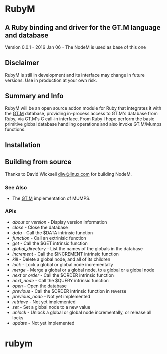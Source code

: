 # RubyM #

## A Ruby binding and driver for the GT.M language and database ##

Version 0.0.1 - 2016 Jan 06  - The NodeM is used as base of this one


## Disclaimer ##

RubyM is still in development and its interface may change in future
versions. Use in production at your own risk.

## Summary and Info ##

RubyM will be an open source addon module for Ruby that integrates it
with the [GT.M][] database, providing in-process access to GT.M's database
from Ruby, via GT.M's C call-in interface. From Ruby I hope perform the
basic primitive global database handling operations and also invoke GT.M/Mumps
functions. 


## Installation ##

## Building from source ##


Thanks to David Wicksell <dlw@linux.com> for building NodeM.

### See Also ###

* The [GT.M][] implementation of MUMPS.

[GT.M]: http://sourceforge.net/projects/fis-gtm/

### APIs ###


* *about* or *version* - Display version information
* *close* - Close the database
* *data* - Call the $DATA intrinsic function
* *function* - Call an extrinisic function
* *get* - Call the $GET intrinsic function
* *global_directory* - List the names of the globals in the database
* *increment* - Call the $INCREMENT intrinsic function
* *kill* - Delete a global node, and all of its children
* *lock* - Lock a global or global node incrementally
* *merge* - Merge a global or a global node, to a global or a global node
* *next* or *order* - Call the $ORDER intrinsic function
* *next_node* - Call the $QUERY intrinsic function
* *open* - Open the database
* *previous* - Call the $ORDER intrinsic function in reverse
* *previous_node* - Not yet implemented
* *retrieve* - Not yet implemented
* *set* - Set a global node to a new value
* *unlock* - Unlock a global or global node incrementally, or release all locks
* *update* - Not yet implemented
# rubym
